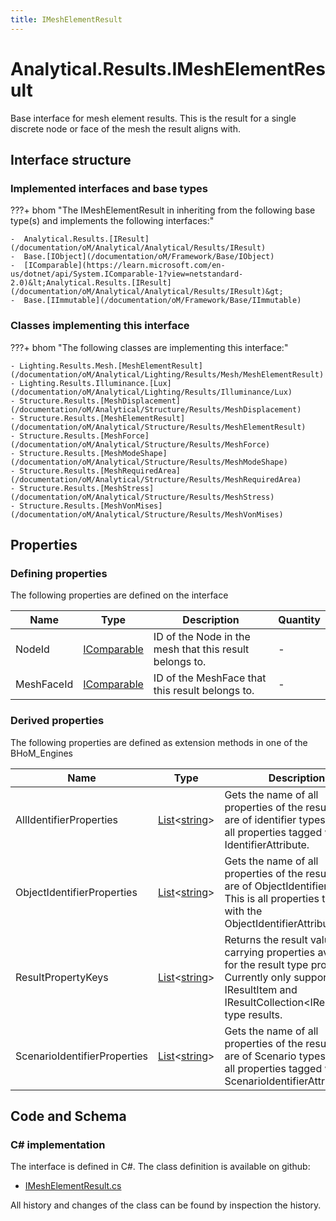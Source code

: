 ```yaml
---
title: IMeshElementResult
---
```


# Analytical.Results.IMeshElementResult

Base interface for mesh element results. This is the result for a single discrete node or face of the mesh the result aligns with.

## Interface structure

### Implemented interfaces and base types

???+ bhom "The IMeshElementResult in inheriting from the following base type(s) and implements the following interfaces:"

    -  Analytical.Results.[IResult](/documentation/oM/Analytical/Analytical/Results/IResult)
    -  Base.[IObject](/documentation/oM/Framework/Base/IObject)
    -  [IComparable](https://learn.microsoft.com/en-us/dotnet/api/System.IComparable-1?view=netstandard-2.0)&lt;Analytical.Results.[IResult](/documentation/oM/Analytical/Analytical/Results/IResult)&gt;
    -  Base.[IImmutable](/documentation/oM/Framework/Base/IImmutable)


### Classes implementing this interface

???+ bhom "The following classes are implementing this interface:"

    - Lighting.Results.Mesh.[MeshElementResult](/documentation/oM/Analytical/Lighting/Results/Mesh/MeshElementResult)
    - Lighting.Results.Illuminance.[Lux](/documentation/oM/Analytical/Lighting/Results/Illuminance/Lux)
    - Structure.Results.[MeshDisplacement](/documentation/oM/Analytical/Structure/Results/MeshDisplacement)
    - Structure.Results.[MeshElementResult](/documentation/oM/Analytical/Structure/Results/MeshElementResult)
    - Structure.Results.[MeshForce](/documentation/oM/Analytical/Structure/Results/MeshForce)
    - Structure.Results.[MeshModeShape](/documentation/oM/Analytical/Structure/Results/MeshModeShape)
    - Structure.Results.[MeshRequiredArea](/documentation/oM/Analytical/Structure/Results/MeshRequiredArea)
    - Structure.Results.[MeshStress](/documentation/oM/Analytical/Structure/Results/MeshStress)
    - Structure.Results.[MeshVonMises](/documentation/oM/Analytical/Structure/Results/MeshVonMises)


## Properties



### Defining properties

The following properties are defined on the interface

| Name             | Type             | Description      | Quantity         |
|------------------|------------------|------------------|------------------|
| NodeId | [IComparable](https://learn.microsoft.com/en-us/dotnet/api/System.IComparable?view=netstandard-2.0) | ID of the Node in the mesh that this result belongs to. | - |
| MeshFaceId | [IComparable](https://learn.microsoft.com/en-us/dotnet/api/System.IComparable?view=netstandard-2.0) | ID of the MeshFace that this result belongs to. | - |


### Derived properties

The following properties are defined as extension methods in one of the BHoM_Engines

| Name             | Type             | Description      | Quantity         | Engine           |
|------------------|------------------|------------------|------------------|------------------|
| AllIdentifierProperties | [List](https://learn.microsoft.com/en-us/dotnet/api/System.Collections.Generic.List-1?view=netstandard-2.0)&lt;[string](https://learn.microsoft.com/en-us/dotnet/api/System.String?view=netstandard-2.0)&gt; | Gets the name of all properties of the result that are of identifier types. This is all properties tagged with any IdentifierAttribute. | - | Results_Engine |
| ObjectIdentifierProperties | [List](https://learn.microsoft.com/en-us/dotnet/api/System.Collections.Generic.List-1?view=netstandard-2.0)&lt;[string](https://learn.microsoft.com/en-us/dotnet/api/System.String?view=netstandard-2.0)&gt; | Gets the name of all properties of the result that are of ObjectIdentifier types. This is all properties tagged with the ObjectIdentifierAttribute. | - | Results_Engine |
| ResultPropertyKeys | [List](https://learn.microsoft.com/en-us/dotnet/api/System.Collections.Generic.List-1?view=netstandard-2.0)&lt;[string](https://learn.microsoft.com/en-us/dotnet/api/System.String?view=netstandard-2.0)&gt; | Returns the result value carrying properties available for the result type provided. Currently only supported for IResultItem and IResultCollection&lt;IResultItem&gt; type results. | - | Results_Engine |
| ScenarioIdentifierProperties | [List](https://learn.microsoft.com/en-us/dotnet/api/System.Collections.Generic.List-1?view=netstandard-2.0)&lt;[string](https://learn.microsoft.com/en-us/dotnet/api/System.String?view=netstandard-2.0)&gt; | Gets the name of all properties of the result that are of Scenario types. This is all properties tagged with the ScenarioIdentifierAttribute. | - | Results_Engine |


## Code and Schema

### C# implementation

The interface is defined in C#. The class definition is available on github:

- [IMeshElementResult.cs](https://github.com/BHoM/BHoM/blob/develop/Analytical_oM/Results\IMeshElementResult.cs)

All history and changes of the class can be found by inspection the history.
